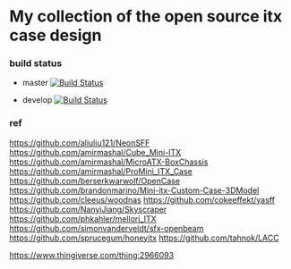 # My collection of the open source itx case design

### build status
- master
[![Build Status](https://travis-ci.org/louiscklaw/opensource-pc-case.svg?branch=master)](https://travis-ci.org/louiscklaw/opensource-pc-case)

- develop
[![Build Status](https://travis-ci.org/louiscklaw/opensource-pc-case.svg?branch=develop)](https://travis-ci.org/louiscklaw/opensource-pc-case)

### ref
https://github.com/aliuliu121/NeonSFF
https://github.com/amirmashal/Cube_Mini-ITX
https://github.com/amirmashal/MicroATX-BoxChassis
https://github.com/amirmashal/ProMini_ITX_Case
https://github.com/berserkwarwolf/OpenCase
https://github.com/brandonmarino/Mini-itx-Custom-Case-3DModel
https://github.com/cleeus/woodnas
https://github.com/cokeeffekt/yasff
https://github.com/NanyiJiang/Skyscraper
https://github.com/phkahler/mellori_ITX
https://github.com/simonvanderveldt/sfx-openbeam
https://github.com/sprucegum/honeyitx
https://github.com/tahnok/LACC

https://www.thingiverse.com/thing:2966093
